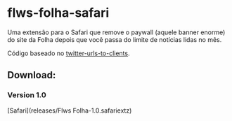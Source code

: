 flws-folha-safari
=================

Uma extensão para o Safari que remove o paywall (aquele banner enorme) do site da Folha depois que você passa do limite de notícias lidas no mês.

Código baseado no [twitter-urls-to-clients](https://github.com/orta/twitter-urls-to-clients).

## Download: 
### Version 1.0
[Safari](releases/Flws Folha-1.0.safariextz)